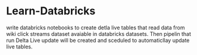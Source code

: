# Learn-Databricks
write databricks notebooks to create detla live tables that read data from wiki click streams dataset avaiable in databricks datasets.
Then pipelin that run Delta Live update will be created and sceduled to automaticllay update live tables.
